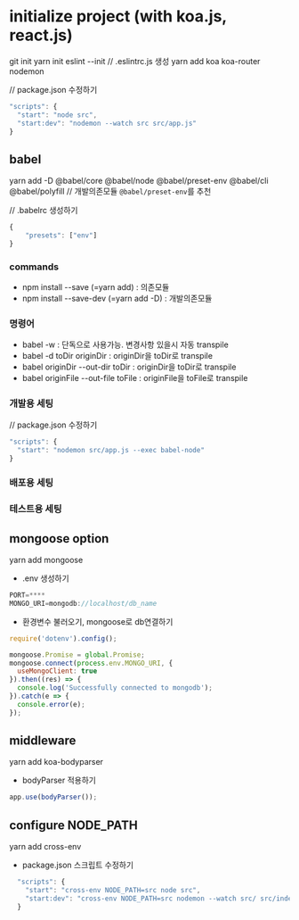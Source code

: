 # initialize project (with koa.js, react.js)
git init
yarn init
eslint --init // .eslintrc.js 생성
yarn add koa koa-router nodemon

// package.json 수정하기
```javascript
"scripts": {
  "start": "node src",
  "start:dev": "nodemon --watch src src/app.js"
}
```

## babel
yarn add -D @babel/core @babel/node @babel/preset-env @babel/cli @babel/polyfill // 개발의존모듈 ```@babel/preset-env```를 추천

// .babelrc 생성하기
```javascript
{
    "presets": ["env"]
}
```

### commands
* npm install --save (=yarn add) : 의존모듈
* npm install --save-dev (=yarn add -D) : 개발의존모듈

### 명령어
* babel -w : 단독으로 사용가능. 변경사항 있을시 자동 transpile
* babel -d toDir originDir : originDir을 toDir로 transpile
* babel originDir --out-dir toDir : originDir을 toDir로 transpile
* babel originFile --out-file toFile : originFile을 toFile로 transpile

### 개발용 세팅
// package.json 수정하기
```javascript
"scripts": {
  "start": "nodemon src/app.js --exec babel-node"
}
```

### 배포용 세팅

### 테스트용 세팅

## mongoose option
yarn add mongoose

* .env 생성하기
```javascript
PORT=****
MONGO_URI=mongodb://localhost/db_name
```

* 환경변수 불러오기, mongoose로 db연결하기
```javascript
require('dotenv').config();

mongoose.Promise = global.Promise;
mongoose.connect(process.env.MONGO_URI, {
  useMongoClient: true
}).then((res) => {
  console.log('Successfully connected to mongodb');
}).catch(e => {
  console.error(e);
});
```

## middleware
yarn add koa-bodyparser

* bodyParser 적용하기
```javascript
app.use(bodyParser());
```

## configure NODE_PATH
yarn add cross-env

* package.json 스크립트 수정하기
```javascript
  "scripts": {
    "start": "cross-env NODE_PATH=src node src",
    "start:dev": "cross-env NODE_PATH=src nodemon --watch src/ src/index.js"
  }
```